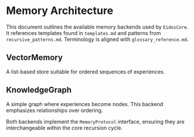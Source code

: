 # Memory Architecture

This document outlines the available memory backends used by `EidosCore`.
It references templates found in `templates.md` and patterns from `recursive_patterns.md`.
Terminology is aligned with `glossary_reference.md`.

## VectorMemory
A list-based store suitable for ordered sequences of experiences.

## KnowledgeGraph
A simple graph where experiences become nodes. This backend emphasizes
relationships over ordering.

Both backends implement the `MemoryProtocol` interface, ensuring they are
interchangeable within the core recursion cycle.
